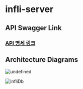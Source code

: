 # infli-server

## API Swagger Link

### [API 명세 링크](https://test.infli.co/swagger-ui/index.html)

## Architecture Diagrams

![undefined](https://github.com/Plan-A-project/infli-server/assets/99637164/74a438d5-5baf-43a2-b248-1b73ddec8833)

![infliDb](https://github.com/Plan-A-project/infli-server/assets/99637164/d9dec41e-39d2-43c8-8a74-ec2173e9a3ab)


